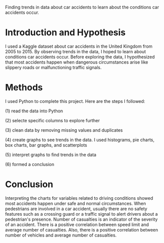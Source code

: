 Finding trends in data about car accidents to learn about the conditions car accidents occur.


# Introduction and Hypothesis

I used a Kaggle dataset about car accidents in the United Kingdom from 2005 to 2015. By observing trends in the data, I hoped to learn about conditions car accidents occur. Before exploring the data, I hypothesized that most accidents happen when dangerous circumstances arise like slippery roads or malfunctioning traffic signals.


# Methods

I used Python to complete this project. Here are the steps I followed:

(1) read the data into Python

(2) selecte specific columns to explore further

(3) clean data by removing missing values and duplicates

(4) create graphs to see trends in the data. I used histograms, pie charts, box charts, bar graphs, and scatterplots

(5) interpret graphs to find trends in the data

(6) formed a conclusion  


# Conclusion

Interpreting the charts for variables related to driving conditions showed most accidents happen under safe and normal circumstances. When pedestrians are involved in a car accident, usually there are no safety features such as a crossing guard or a traffic signal to alert drivers about a pedestrian's presence. Number of casualties is an indicator of the severity of an accident. There is a positive correlation between speed limit and average number of casualties. Also, there is a positive correlation between number of vehicles and average number of casualties.
